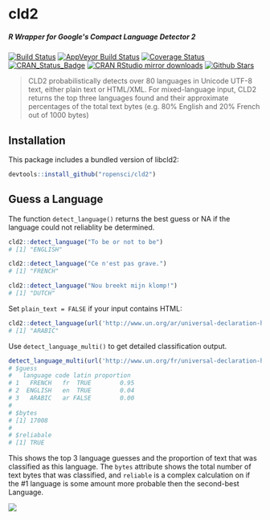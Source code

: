 # cld2

##### *R Wrapper for Google's Compact Language Detector 2*

[![Build Status](https://travis-ci.org/ropensci/cld2.svg?branch=master)](https://travis-ci.org/ropensci/cld2)
[![AppVeyor Build Status](https://ci.appveyor.com/api/projects/status/github/ropensci/cld2?branch=master&svg=true)](https://ci.appveyor.com/project/jeroen/cld2)
[![Coverage Status](https://codecov.io/github/ropensci/cld2/coverage.svg?branch=master)](https://codecov.io/github/ropensci/cld2?branch=master)
[![CRAN_Status_Badge](http://www.r-pkg.org/badges/version/cld2)](https://cran.r-project.org/package=cld2)
[![CRAN RStudio mirror downloads](http://cranlogs.r-pkg.org/badges/cld2)](https://cran.r-project.org/package=cld2)
[![Github Stars](https://img.shields.io/github/stars/ropensci/cld2.svg?style=social&label=Github)](https://github.com/ropensci/cld2)

> CLD2 probabilistically detects over 80 languages in Unicode UTF-8 text, either 
  plain text or HTML/XML. For mixed-language input, CLD2 returns the top three languages found
  and their approximate percentages of the total text bytes (e.g. 80% English and 20% French 
  out of 1000 bytes)

## Installation

This package includes a bundled version of libcld2:

```r
devtools::install_github("ropensci/cld2")
```

## Guess a Language

The function `detect_language()` returns the best guess or NA if the language could not reliablity be determined. 

```r
cld2::detect_language("To be or not to be")
# [1] "ENGLISH"

cld2::detect_language("Ce n'est pas grave.")
# [1] "FRENCH"

cld2::detect_language("Nou breekt mijn klomp!")
# [1] "DUTCH"
```

Set `plain_text = FALSE` if your input contains HTML:

```r
cld2::detect_language(url('http://www.un.org/ar/universal-declaration-human-rights/'), plain_text = FALSE)
# [1] "ARABIC"
```

Use `detect_language_multi()` to get detailed classification output.

```r
detect_language_multi(url('http://www.un.org/fr/universal-declaration-human-rights/'), plain_text = FALSE)
# $guess
#   language code latin proportion
# 1   FRENCH   fr  TRUE        0.95
# 2  ENGLISH   en  TRUE        0.04
# 3   ARABIC   ar FALSE        0.00
# 
# $bytes
# [1] 17008
# 
# $reliabale
# [1] TRUE
```
This shows the top 3 language guesses and the proportion of text that was classified as this language.
The `bytes` attribute shows the total number of text bytes that was classified, and `reliable` is a 
complex calculation on if the #1 language is some amount more probable then the second-best Language.
 
[![](http://ropensci.org/public_images/github_footer.png)](http://ropensci.org)
